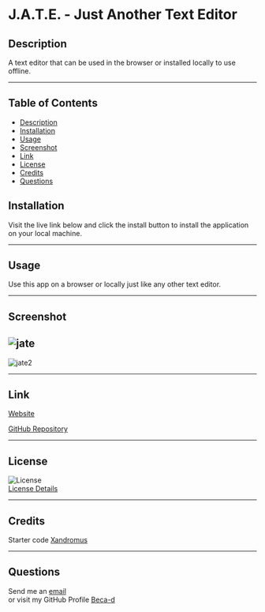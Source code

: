# J.A.T.E. - Just Another Text Editor

## Description

A text editor that can be used in the browser or installed locally to use offline.

---

## Table of Contents

* [Description](#description)    
* [Installation](#installation)  
* [Usage](#usage)
* [Screenshot](#screenshot)
* [Link](#link)    
* [License](#license)  
* [Credits](#credits)  
* [Questions](#questions)

## Installation

Visit the live link below and click the install button to install the application on your local machine. 

---

## Usage

Use this app on a browser or locally just like any other text editor. 

---

## Screenshot

![jate](https://user-images.githubusercontent.com/67708213/194004582-ab5d2212-83ad-4126-87c7-809ef9a853fb.JPG)
---
![jate2](https://user-images.githubusercontent.com/67708213/194004598-f83cee62-923b-402e-bd3f-4dc0f95c2083.JPG)

---

## Link

[Website](https://beca-d-jate.herokuapp.com/)

[GitHub Repository](https://github.com/Beca-d/Text-Editor)

---

## License

![License](https://img.shields.io/badge/license-MIT-green)  
[License Details](https://opensource.org/licenses/MIT)

---

## Credits

Starter code [Xandromus](https://github.com/coding-boot-camp/cautious-meme)

---

## Questions

Send me an [email](mailto:beca.d.smith@gmail.com) <br>
or visit my GitHub Profile [Beca-d](https://github.com/Beca-d)

